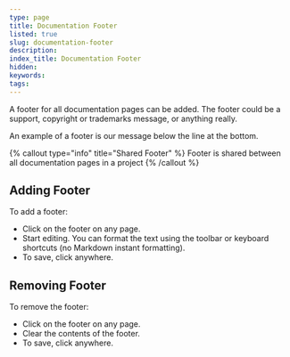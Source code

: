 ```yaml
---
type: page
title: Documentation Footer
listed: true
slug: documentation-footer
description: 
index_title: Documentation Footer
hidden: 
keywords: 
tags: 
---
```



A footer for all documentation pages can be added. The footer could be a support, copyright or trademarks message, or anything really.

An example of a footer is our message below the line at the bottom.


{% callout type="info" title="Shared Footer" %}
Footer is shared between all documentation pages in a project
{% /callout %}


## Adding Footer

To add a footer:

- Click on the footer on any page.
- Start editing. You can format the text using the toolbar or keyboard shortcuts (no Markdown instant formatting).
- To save, click anywhere.

## Removing Footer

To remove the footer:

- Click on the footer on any page.
- Clear the contents of the footer.
- To save, click anywhere.

